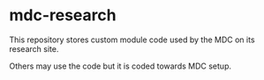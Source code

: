 # mdc-research
This repository stores custom module code used by the MDC on its research site. 

Others may use the code but it is coded towards MDC setup. 

